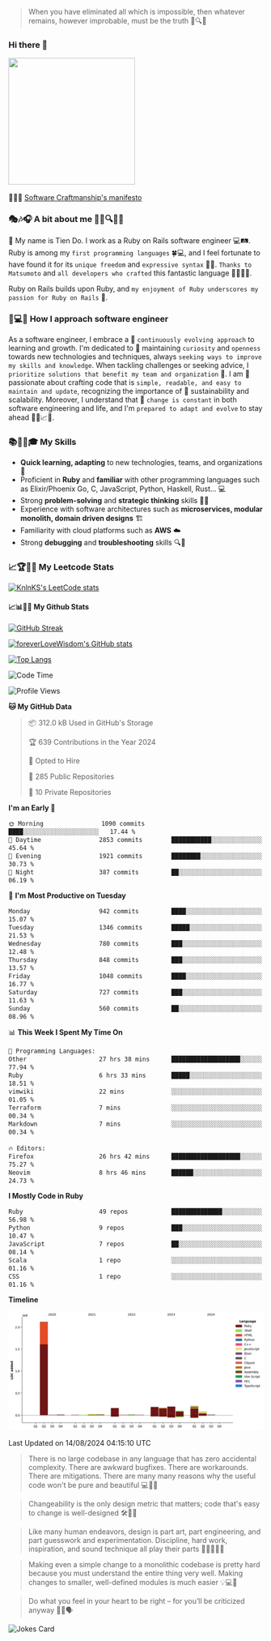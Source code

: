 > When you have eliminated all which is impossible, then whatever remains, however improbable, must be the truth 🤔🔍💡
### Hi there 👋

<!--
**foreverLoveWisdom/foreverLoveWisdom** is a ✨ _special_ ✨ repository because its `README.md` (this file) appears on your GitHub profile.

Here are some ideas to get you started:

- 🔭 I’m currently working on ...
- 🌱 I’m currently learning ...
- 👯 I’m looking to collaborate on ...
- 🤔 I’m looking for help with ...
- 💬 Ask me about ...
- 📫 How to reach me: ...
- 😄 Pronouns: ...
- ⚡ Fun fact: ...
-->

<img src="https://codecondo.com/wp-content/uploads/2017/09/railslogo.png" width="250" height="250">

 📜🔨🌟 [Software Craftmanship's manifesto](http://manifesto.softwarecraftsmanship.org/)

### 🎭🎶🎧 A bit about me 🕵️‍♀️🔍🕵️‍♂️
👋 My name is Tien Do. I work as a Ruby on Rails software engineer 💻🛤️. Ruby is among my `first programming languages` 🍀💻, and I feel fortunate to have found it for its `unique freedom` and `expressive syntax` 🤗💬. `Thanks to Matsumoto` and `all developers who crafted` this fantastic language 🙏👨‍💻🌟.

Ruby on Rails builds upon Ruby, and `my enjoyment of Ruby underscores my passion for Ruby on Rails` 🤩.

### 🤔💻🔨 How I approach software engineer
As a software engineer, I embrace a 🔄 `continuously evolving approach` to learning and growth. I'm dedicated to 🤔 maintaining `curiosity` and `openness` towards new technologies and techniques, always `seeking ways to improve my skills and knowledge`. When tackling challenges or seeking advice, I `prioritize solutions that benefit my team and organization` 👥. I am 🎉 passionate about crafting code that is `simple, readable, and easy to maintain and update`, recognizing the importance of 🌱 sustainability and scalability. Moreover, I understand that 🌊 `change is constant` in both software engineering and life, and I'm `prepared to adapt and evolve` to stay ahead 🏃‍♂️📈🔄.

### 📚🧑‍💻🎓 My Skills
- **Quick learning, adapting** to new technologies, teams, and organizations 🚀
- Proficient in **Ruby** and **familiar** with other programming languages such as Elixir/Phoenix Go, C, JavaScript, Python, Haskell, Rust... 💻
- Strong **problem-solving** and **strategic thinking** skills 🤔💡
- Experience with software architectures such as **microservices, modular monolith, domain driven designs** 🏗️
- Familiarity with cloud platforms such as **AWS** ☁️ 
- Strong **debugging** and **troubleshooting** skills 🔍🐞


### 📈🏆🧑‍💻 My Leetcode Stats
[![KnlnKS's LeetCode stats](https://leetcode-stats-six.vercel.app/?username=foreverLoveWisdom&theme=dark)](https://github.com/KnlnKS/leetcode-stats)

#### 📈📊👨‍💻  My Github Stats

[![GitHub Streak](https://github-readme-streak-stats.herokuapp.com/?user=foreverLoveWisdom&theme=dracula)](https://git.io/streak-stats)
&nbsp;
&nbsp;

[![foreverLoveWisdom's GitHub stats](https://github-readme-stats.vercel.app/api?username=foreverLoveWisdom&show_icons=true&theme=react&count_private=true)](https://github.com/anuraghazra/github-readme-stats)

[![Top Langs](https://github-readme-stats.vercel.app/api/top-langs/?username=foreverLoveWisdom&show_icons=true&theme=vue-dark)](https://github.com/anuraghazra/github-readme-stats)

<!--START_SECTION:waka-->
![Code Time](http://img.shields.io/badge/Code%20Time-3%2C108%20hrs%2056%20mins-blue)

![Profile Views](http://img.shields.io/badge/Profile%20Views-0-blue)

**🐱 My GitHub Data** 

> 📦 312.0 kB Used in GitHub's Storage 
 > 
> 🏆 639 Contributions in the Year 2024
 > 
> 💼 Opted to Hire
 > 
> 📜 285 Public Repositories 
 > 
> 🔑 10 Private Repositories 
 > 
**I'm an Early 🐤** 

```text
🌞 Morning                1090 commits        ████░░░░░░░░░░░░░░░░░░░░░   17.44 % 
🌆 Daytime                2853 commits        ███████████░░░░░░░░░░░░░░   45.64 % 
🌃 Evening                1921 commits        ████████░░░░░░░░░░░░░░░░░   30.73 % 
🌙 Night                  387 commits         ██░░░░░░░░░░░░░░░░░░░░░░░   06.19 % 
```
📅 **I'm Most Productive on Tuesday** 

```text
Monday                   942 commits         ████░░░░░░░░░░░░░░░░░░░░░   15.07 % 
Tuesday                  1346 commits        █████░░░░░░░░░░░░░░░░░░░░   21.53 % 
Wednesday                780 commits         ███░░░░░░░░░░░░░░░░░░░░░░   12.48 % 
Thursday                 848 commits         ███░░░░░░░░░░░░░░░░░░░░░░   13.57 % 
Friday                   1048 commits        ████░░░░░░░░░░░░░░░░░░░░░   16.77 % 
Saturday                 727 commits         ███░░░░░░░░░░░░░░░░░░░░░░   11.63 % 
Sunday                   560 commits         ██░░░░░░░░░░░░░░░░░░░░░░░   08.96 % 
```


📊 **This Week I Spent My Time On** 

```text
💬 Programming Languages: 
Other                    27 hrs 38 mins      ███████████████████░░░░░░   77.94 % 
Ruby                     6 hrs 33 mins       █████░░░░░░░░░░░░░░░░░░░░   18.51 % 
vimwiki                  22 mins             ░░░░░░░░░░░░░░░░░░░░░░░░░   01.05 % 
Terraform                7 mins              ░░░░░░░░░░░░░░░░░░░░░░░░░   00.34 % 
Markdown                 7 mins              ░░░░░░░░░░░░░░░░░░░░░░░░░   00.34 % 

🔥 Editors: 
Firefox                  26 hrs 42 mins      ███████████████████░░░░░░   75.27 % 
Neovim                   8 hrs 46 mins       ██████░░░░░░░░░░░░░░░░░░░   24.73 % 
```

**I Mostly Code in Ruby** 

```text
Ruby                     49 repos            ██████████████░░░░░░░░░░░   56.98 % 
Python                   9 repos             ███░░░░░░░░░░░░░░░░░░░░░░   10.47 % 
JavaScript               7 repos             ██░░░░░░░░░░░░░░░░░░░░░░░   08.14 % 
Scala                    1 repo              ░░░░░░░░░░░░░░░░░░░░░░░░░   01.16 % 
CSS                      1 repo              ░░░░░░░░░░░░░░░░░░░░░░░░░   01.16 % 
```



**Timeline**

![Lines of Code chart](https://raw.githubusercontent.com/foreverLoveWisdom/foreverLoveWisdom/main/assets/bar_graph.png)


 Last Updated on 14/08/2024 04:15:10 UTC
<!--END_SECTION:waka-->


> There is no large codebase in any language that has zero accidental complexity. There are awkward bugfixes. There are workarounds. There are mitigations.
> There are many many reasons why the useful code won't be pure and beautiful 💻🐞🤔

> Changeability is the only design metric that matters; code that's easy to change is well-designed 🛠️🔄🎨

> Like many human endeavors, design is part art, part engineering, and part guesswork and experimentation. Discipline, hard work, inspiration, and sound technique all play their parts 🎨🧑‍💻🔬🧪

> Mak­ing even a sim­ple change to a mono­lith­ic code­base is pret­ty hard because you must under­stand the entire thing very well. Mak­ing changes to small­er, well-defined mod­ules is much easier 💡💻🤔
 
 > Do what you feel in your heart to be right – for you’ll be criticized anyway 💖🙏🗣️ 
 
![Jokes Card](https://readme-jokes.vercel.app/api)
